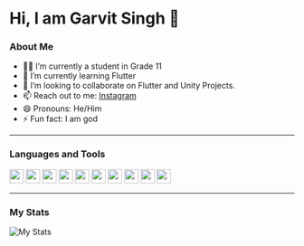 # Hi, I am Garvit Singh 👋

### About Me

- 👨‍🎓 I’m currently a student in Grade 11
- 🌱 I’m currently learning Flutter
- 👯 I’m looking to collaborate on Flutter and Unity Projects.
- 📫 Reach out to me: [Instagram](https://www.instagram.com/g_minor_/)
- 😄 Pronouns: He/Him
- ⚡ Fun fact: I am god

<hr>

### Languages and Tools

<code><img height="25" src="https://cdn.discordapp.com/attachments/754589249289977977/808796892720922624/csharp.png"></code>
<code><img height="25" src="https://cdn.discordapp.com/attachments/754589249289977977/808793940736212992/python.png"></code>
<code><img height="25" src="https://cdn.discordapp.com/attachments/754589249289977977/808797396150648842/dart.png"></code>
<code><img height="25" src="https://cdn.discordapp.com/attachments/754589249289977977/808797107611631626/arduino.png"></code>
<code><img height="25" src="https://cdn.discordapp.com/attachments/754589249289977977/808795355395129374/unity.png"></code>
<code><img height="25" src="https://cdn.discordapp.com/attachments/754589249289977977/808803583788843038/blender.png"></code>
<code><img height="25" src="https://cdn.discordapp.com/attachments/754589249289977977/808796042615062579/tensorflow.png"></code>
<code><img height="25" src="https://cdn.discordapp.com/attachments/754589249289977977/808796361272066058/flutter.png"></code>
<code><img height="25" src="https://cdn.discordapp.com/attachments/754589249289977977/808798854626541618/git.png"></code>
<code><img height="25" src="https://cdn.discordapp.com/attachments/754589249289977977/808799193258655776/github.png"></code>


<hr>

### My Stats

![My Stats](https://github-readme-stats.vercel.app/api?username=natsudragneel-x&show_icons=true&hide_border=true&theme=radical)

